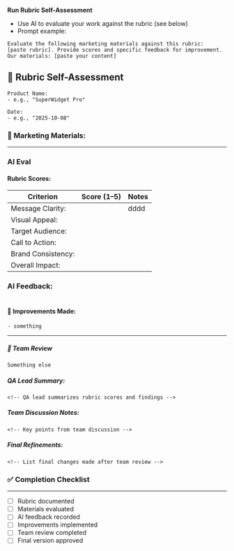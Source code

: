 **Run Rubric Self-Assessment**
- Use AI to evaluate your work against the rubric (see below)
- Prompt example:
```
Evaluate the following marketing materials against this rubric:
[paste rubric]. Provide scores and specific feedback for improvement.
Our materials: [paste your content]
```
## 🧪 Rubric Self-Assessment
```
Product Name:
- e.g., "SuperWidget Pro"

Date:
- e.g., "2025-10-08" 
```

### 📄 Marketing Materials:
<!-- Paste or link to the marketing content being evaluated -->

----

###  AI Eval

#### Rubric Scores:
| Criterion | Score (1–5) | Notes |
|----------|-------------|-------|
| Message Clarity: |             |    dddd   |
| Visual Appeal:      |             |       |
| Target Audience:|             |       |
| Call to Action:     |             |       |
| Brand Consistency:  |             |       |
| Overall Impact:     |             |       |

<!-- Add or adjust criteria as needed -->


### AI Feedback:
<!-- Paste AI-generated feedback here -->

#

#### 🔧 Improvements Made:
```
- something
```

----

##### 👥 Team Review
```
Something else
```
##### QA Lead Summary:
```
<!-- QA lead summarizes rubric scores and findings -->
```
##### Team Discussion Notes:
```
<!-- Key points from team discussion -->
```
##### Final Refinements:
```
<!-- List final changes made after team review -->
```


### ✅ Completion Checklist
---
- [ ] Rubric documented
- [ ] Materials evaluated
- [ ] AI feedback recorded
- [ ] Improvements implemented
- [ ] Team review completed
- [ ] Final version approved
